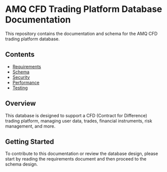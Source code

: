 # AMQ CFD Trading Platform Database Documentation

This repository contains the documentation and schema for the AMQ CFD trading platform database.

## Contents

- [Requirements](docs/database/requirements.md)
- [Schema](docs/database/schema.md)
- [Security](docs/database/security.md)
- [Performance](docs/database/performance.md)
- [Testing](docs/database/testing.md)

## Overview

This database is designed to support a CFD (Contract for Difference) trading platform, managing user data, trades, financial instruments, risk management, and more.

## Getting Started

To contribute to this documentation or review the database design, please start by reading the requirements document and then proceed to the schema design.
